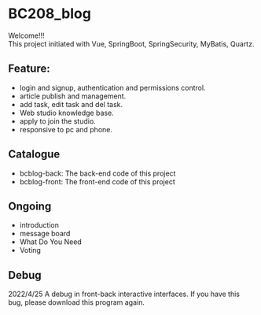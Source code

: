 # BC208_blog
Welcome!!!   
This project initiated with Vue, SpringBoot, SpringSecurity, MyBatis, Quartz.  
## Feature:
* login and signup, authentication and permissions control.
* article publish and management.
* add task, edit task and del task.
* Web studio knowledge base.
* apply to join the studio.
* responsive to pc and phone.
## Catalogue
* bcblog-back: The back-end code of this project
* bcblog-front: The front-end code of this project

## Ongoing
* introduction
* message board
* What Do You Need
* Voting

## Debug
2022/4/25 A debug in front-back interactive interfaces. If you have this bug, please download this program again.
